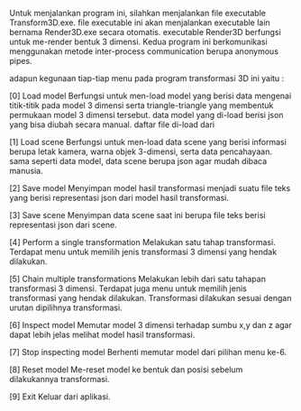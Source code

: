 Untuk menjalankan program ini, silahkan menjalankan file executable Transform3D.exe. file executable ini akan menjalankan executable lain bernama Render3D.exe secara otomatis. executable Render3D berfungsi untuk me-render bentuk 3 dimensi. Kedua program ini berkomunikasi menggunakan metode inter-process communication berupa anonymous pipes.

adapun kegunaan tiap-tiap menu pada program transformasi 3D ini yaitu : 

[0] Load model
Berfungsi untuk men-load model yang berisi data mengenai titik-titik pada model 3 dimensi serta triangle-triangle yang membentuk permukaan model 3 dimensi tersebut. data model yang di-load berisi json yang bisa diubah secara manual. daftar file di-load dari 

[1] Load scene
Berfungsi untuk men-load data scene yang berisi informasi berupa letak kamera, warna objek 3-dimensi, serta data pencahayaan. sama seperti data model, data scene berupa json agar mudah dibaca manusia.

[2] Save model
Menyimpan model hasil transformasi menjadi suatu file teks yang berisi representasi json dari model hasil transformasi.

[3] Save scene
Menyimpan data scene saat ini berupa file teks berisi representasi json dari scene.

[4] Perform a single transformation
Melakukan satu tahap transformasi. Terdapat menu untuk memilih jenis transformasi 3 dimensi yang hendak dilakukan.

[5] Chain multiple transformations
Melakukan lebih dari satu tahapan transformasi 3 dimensi. Terdapat juga menu untuk memilih jenis transformasi yang hendak dilakukan. Transformasi dilakukan sesuai dengan urutan dipilihnya transformasi.

[6] Inspect model
Memutar model 3 dimensi terhadap sumbu x,y dan z agar dapat lebih jelas melihat model hasil transformasi.

[7] Stop inspecting model
Berhenti memutar model dari pilihan menu ke-6.

[8] Reset model
Me-reset model ke bentuk dan posisi sebelum dilakukannya transformasi.

[9] Exit
Keluar dari aplikasi.
